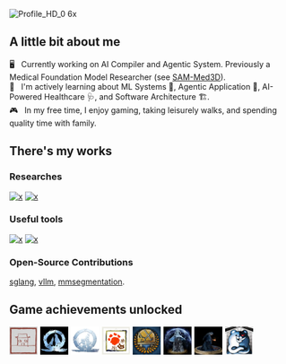 ![Profile_HD_0 6x](https://github.com/user-attachments/assets/31d60b72-7a7b-4838-92f9-425744b171a4)

## A little bit about me

🖥️ &nbsp; Currently working on AI Compiler and Agentic System. Previously a Medical Foundation Model Researcher (see [SAM-Med3D](https://github.com/uni-medical/SAM-Med3D.git)).\
🧠 &nbsp; I'm actively learning about ML Systems 🔧, Agentic Application 🤖, AI-Powered Healthcare 🩺, and Software Architecture 🏗️.\
🎮 &nbsp; In my free time, I enjoy gaming, taking leisurely walks, and spending quality time with family.

## There's my works
### Researches

[![x](https://img.shields.io/badge/Prompable_Seg-SAM--Med3D-93C5FD?style=for-the-badge)](https://github.com/uni-medical/SAM-Med3D)
[![x](https://img.shields.io/badge/Scalable_Seg-STU--Net-6EE7B7?style=for-the-badge)](https://github.com/uni-medical/STU-Net)

### Useful tools

[![x](https://img.shields.io/badge/Medical_AI_Toolkit-MedIM-FDBA74?style=for-the-badge)](https://github.com/uni-medical/pytorch-medical-image-models)
[![x](https://img.shields.io/badge/Safe_LLM_Agent-PPilot-C4B5FD?style=for-the-badge)](https://github.com/riven2333/PrivacyPilot)

### Open-Source Contributions

[sglang](https://github.com/sgl-project/sglang), [vllm](https://github.com/vllm-project/vllm), [mmsegmentation](https://github.com/open-mmlab/mmsegmentation).

## Game achievements unlocked

<div style="display: flex; justify-content: flex-start; gap: 5px;">
  <img src="assets/BlackMyth.jpg"        width="50" alt="Game Achievement">
  <img src="assets/BearAndWolf.jpg"      width="50" alt="Game Achievement">
  <img src="assets/FatherAndSon.jpg"     width="50" alt="Game Achievement">
  <img src="assets/MHR.png"              width="50" alt="Game Achievement">
  <img src="assets/MHW.png"              width="50" alt="Game Achievement">
  <img src="assets/ElderRing_HD.png"     width="50" alt="Game Achievement">
  <img src="assets/DarkSouls.png"        width="50" alt="Game Achievement">
  <img src="assets/DanganronpaV3.png"    width="50" alt="Game Achievement">
</div>
